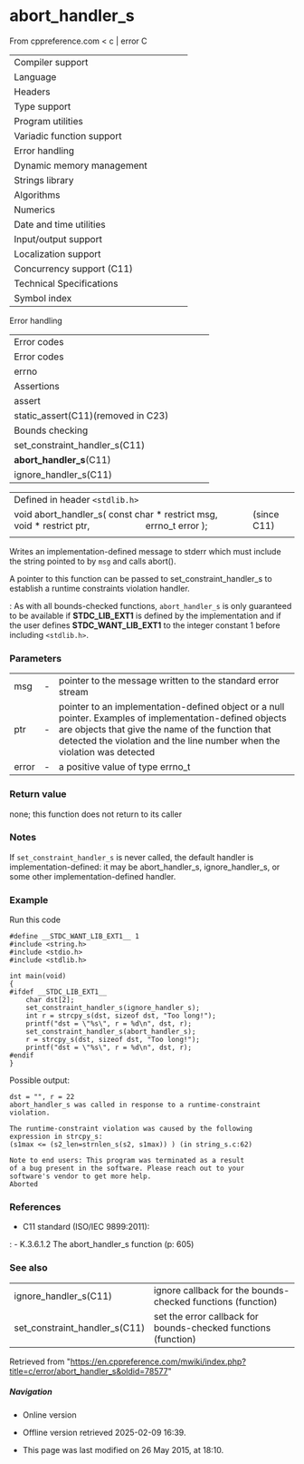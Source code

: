 # abort_handler_s

From cppreference.com
< c‎ | error
 C

|  |  |  |  |  |
| --- | --- | --- | --- | --- |
| Compiler support | | | | |
| Language | | | | |
| Headers | | | | |
| Type support | | | | |
| Program utilities | | | | |
| Variadic function support | | | | |
| Error handling | | | | |
| Dynamic memory management | | | | |
| Strings library | | | | |
| Algorithms | | | | |
| Numerics | | | | |
| Date and time utilities | | | | |
| Input/output support | | | | |
| Localization support | | | | |
| Concurrency support (C11) | | | | |
| Technical Specifications | | | | |
| Symbol index | | | | |

 Error handling

|  |  |  |  |  |
| --- | --- | --- | --- | --- |
| Error codes | | | | |
| Error codes | | | | |
| errno | | | | |
| Assertions | | | | |
| assert | | | | |
| static_assert(C11)(removed in C23) | | | | |
| Bounds checking | | | | |
| set_constraint_handler_s(C11) | | | | |
| ****abort_handler_s****(C11) | | | | |
| ignore_handler_s(C11) | | | | |

|  |  |  |
| --- | --- | --- |
| Defined in header `<stdlib.h>` |  |  |
| void abort_handler_s( const char \* restrict msg,  void \* restrict ptr,                        errno_t error ); |  | (since C11) |
|  |  |  |

Writes an implementation-defined message to stderr which must include the string pointed to by `msg` and calls abort().

A pointer to this function can be passed to set_constraint_handler_s to establish a runtime constraints violation handler.

:   As with all bounds-checked functions, `abort_handler_s` is only guaranteed to be available if __STDC_LIB_EXT1__ is defined by the implementation and if the user defines __STDC_WANT_LIB_EXT1__ to the integer constant 1 before including `<stdlib.h>`.

### Parameters

|  |  |  |
| --- | --- | --- |
| msg | - | pointer to the message written to the standard error stream |
| ptr | - | pointer to an implementation-defined object or a null pointer. Examples of implementation-defined objects are objects that give the name of the function that detected the violation and the line number when the violation was detected |
| error | - | a positive value of type errno_t |

### Return value

none; this function does not return to its caller

### Notes

If `set_constraint_handler_s` is never called, the default handler is implementation-defined: it may be abort_handler_s, ignore_handler_s, or some other implementation-defined handler.

### Example

Run this code

```
#define __STDC_WANT_LIB_EXT1__ 1
#include <string.h>
#include <stdio.h>
#include <stdlib.h>
 
int main(void)
{
#ifdef __STDC_LIB_EXT1__
    char dst[2];
    set_constraint_handler_s(ignore_handler_s);
    int r = strcpy_s(dst, sizeof dst, "Too long!");
    printf("dst = \"%s\", r = %d\n", dst, r);
    set_constraint_handler_s(abort_handler_s);
    r = strcpy_s(dst, sizeof dst, "Too long!");
    printf("dst = \"%s\", r = %d\n", dst, r);
#endif
}

```

Possible output:

```
dst = "", r = 22
abort_handler_s was called in response to a runtime-constraint violation.
 
The runtime-constraint violation was caused by the following expression in strcpy_s:
(s1max <= (s2_len=strnlen_s(s2, s1max)) ) (in string_s.c:62)
 
Note to end users: This program was terminated as a result
of a bug present in the software. Please reach out to your
software's vendor to get more help.
Aborted

```

### References

- C11 standard (ISO/IEC 9899:2011):

:   - K.3.6.1.2 The abort_handler_s function (p: 605)

### See also

|  |  |
| --- | --- |
| ignore_handler_s(C11) | ignore callback for the bounds-checked functions   (function) |
| set_constraint_handler_s(C11) | set the error callback for bounds-checked functions   (function) |

Retrieved from "<https://en.cppreference.com/mwiki/index.php?title=c/error/abort_handler_s&oldid=78577>"

##### Navigation

- Online version
- Offline version retrieved 2025-02-09 16:39.

- This page was last modified on 26 May 2015, at 18:10.